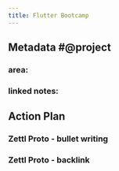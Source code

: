 ```yaml
---
title: Flutter Bootcamp
---
```


## **Metadata** #@project
### area:
### linked notes:
## Action Plan
### Zettl Proto - bullet writing
### Zettl Proto - backlink
